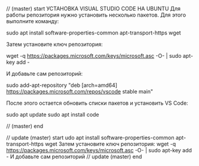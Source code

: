 // (master) start 
УСТАНОВКА VISUAL STUDIO CODE НА UBUNTU
Для работы репозитория нужно установить несколько пакетов. Для этого выполните команду:

sudo apt install software-properties-common apt-transport-https wget

Затем установите ключ репозитория:

wget -q https://packages.microsoft.com/keys/microsoft.asc -O- | sudo apt-key add -

И добавьте сам репозиторий:

sudo add-apt-repository "deb [arch=amd64] https://packages.microsoft.com/repos/vscode stable main"

После этого остается обновить списки пакетов и установить VS Code:

sudo apt update
sudo apt install code

// (master) end 

// update (master) start
udo apt install software-properties-common apt-transport-https wget
Затем установите ключ репозитория:
wget -q https://packages.microsoft.com/keys/microsoft.asc -O- | sudo apt-key add -
И добавьте сам репозиторий
// update (master) end